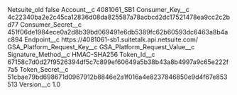 <?xml version="1.0" encoding="UTF-8"?>
<CustomMetadata xmlns="http://soap.sforce.com/2006/04/metadata" xmlns:xsi="http://www.w3.org/2001/XMLSchema-instance" xmlns:xsd="http://www.w3.org/2001/XMLSchema">
    <label>Netsuite_old</label>
    <protected>false</protected>
    <values>
        <field>Account__c</field>
        <value xsi:type="xsd:string">4081061_SB1</value>
    </values>
    <values>
        <field>Consumer_Key__c</field>
        <value xsi:type="xsd:string">4c22340ba2e2c45ca12836d08da825587a78acbcd2dc17521478ea9cc2c2bd77</value>
    </values>
    <values>
        <field>Consumer_Secret__c</field>
        <value xsi:type="xsd:string">451f06de1984ece0a2d8b39bd069491e6db5389fc62b60593dc6463a8b4ac894</value>
    </values>
    <values>
        <field>Endpoint__c</field>
        <value xsi:type="xsd:string">https://4081061-sb1.suitetalk.api.netsuite.com/</value>
    </values>
    <values>
        <field>GSA_Platform_Request_Key__c</field>
        <value xsi:nil="true"/>
    </values>
    <values>
        <field>GSA_Platform_Request_Value__c</field>
        <value xsi:nil="true"/>
    </values>
    <values>
        <field>Signature_Method__c</field>
        <value xsi:type="xsd:string">HMAC-SHA256</value>
    </values>
    <values>
        <field>Token_Id__c</field>
        <value xsi:type="xsd:string">67158c7d0d27f9526394df5c7c899ef60649a5b38b43a8b4997a9c65e222f7a5</value>
    </values>
    <values>
        <field>Token_Secret__c</field>
        <value xsi:type="xsd:string">51cbae79bd698671d0967912b8846e2a1f016a4e8237846850e9d4f67e853513</value>
    </values>
    <values>
        <field>Version__c</field>
        <value xsi:type="xsd:double">1.0</value>
    </values>
</CustomMetadata>
